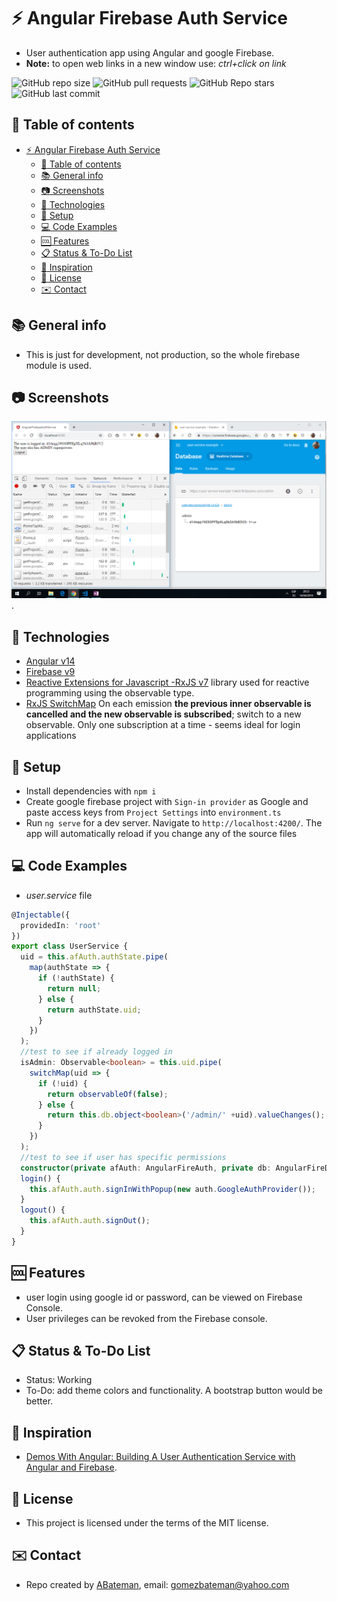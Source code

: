 # :zap: Angular Firebase Auth Service

* User authentication app using Angular and google Firebase.
* **Note:** to open web links in a new window use: _ctrl+click on link_

![GitHub repo size](https://img.shields.io/github/repo-size/AndrewJBateman/angular-firebase-auth-service?style=plastic)
![GitHub pull requests](https://img.shields.io/github/issues-pr/AndrewJBateman/angular-firebase-auth-service?style=plastic)
![GitHub Repo stars](https://img.shields.io/github/stars/AndrewJBateman/angular-firebase-auth-service?style=plastic)
![GitHub last commit](https://img.shields.io/github/last-commit/AndrewJBateman/angular-firebase-auth-service?style=plastic)

## :page_facing_up: Table of contents

* [:zap: Angular Firebase Auth Service](#zap-angular-firebase-auth-service)
  * [:page_facing_up: Table of contents](#page_facing_up-table-of-contents)
  * [:books: General info](#books-general-info)
  * [:camera: Screenshots](#camera-screenshots)
  * [:signal_strength: Technologies](#signal_strength-technologies)
  * [:floppy_disk: Setup](#floppy_disk-setup)
  * [:computer: Code Examples](#computer-code-examples)
  * [:cool: Features](#cool-features)
  * [:clipboard: Status & To-Do List](#clipboard-status--to-do-list)
  * [:clap: Inspiration](#clap-inspiration)
  * [:file_folder: License](#file_folder-license)
  * [:envelope: Contact](#envelope-contact)

## :books: General info

* This is just for development, not production, so the whole firebase module is used.

## :camera: Screenshots

![Example screenshot](./img/user-logged-in.png).

## :signal_strength: Technologies

* [Angular v14](https://angular.io/)
* [Firebase v9](https://firebase.google.com/)
* [Reactive Extensions for Javascript -RxJS v7](https://angular.io/guide/rx-library) library used for reactive programming using the observable type.
* [RxJS SwitchMap](https://www.learnrxjs.io/learn-rxjs/operators/transformation/switchmap) On each emission **the previous inner observable is cancelled and the new observable is subscribed**; switch to a new observable. Only one subscription at a time - seems ideal for login applications

## :floppy_disk: Setup

* Install dependencies with `npm i`
* Create google firebase project with `Sign-in provider` as Google and paste access keys from `Project Settings` into `environment.ts`
* Run `ng serve` for a dev server. Navigate to `http://localhost:4200/`. The app will automatically reload if you change any of the source files

## :computer: Code Examples

* _user.service_ file

```typescript
@Injectable({
  providedIn: 'root'
})
export class UserService {
  uid = this.afAuth.authState.pipe(
    map(authState => {
      if (!authState) {
        return null;
      } else {
        return authState.uid;
      }
    })
  );
  //test to see if already logged in
  isAdmin: Observable<boolean> = this.uid.pipe(
    switchMap(uid => {
      if (!uid) {
        return observableOf(false);
      } else {
        return this.db.object<boolean>('/admin/' +uid).valueChanges();
      }
    })
  );
  //test to see if user has specific permissions
  constructor(private afAuth: AngularFireAuth, private db: AngularFireDatabase) { }
  login() {
    this.afAuth.auth.signInWithPopup(new auth.GoogleAuthProvider());
  }
  logout() {
    this.afAuth.auth.signOut();
  }
}
```

## :cool: Features

* user login using google id or password, can be viewed on Firebase Console.
* User privileges can be revoked from the Firebase console.

## :clipboard: Status & To-Do List

* Status: Working
* To-Do: add theme colors and functionality. A bootstrap button would be better.

## :clap: Inspiration

* [Demos With Angular: Building A User Authentication Service with Angular and Firebase](https://www.youtube.com/watch?v=mfONkAj4x94).

## :file_folder: License

* This project is licensed under the terms of the MIT license.

## :envelope: Contact

* Repo created by [ABateman](https://github.com/AndrewJBateman), email: gomezbateman@yahoo.com

